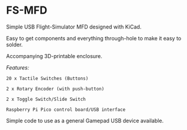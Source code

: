 # FS-MFD
Simple USB Flight-Simulator MFD designed with KiCad.

Easy to get components and everything through-hole to make it easy to solder.

Accompanying 3D-printable enclosure.



*Features:*

	20 x Tactile Switches (Buttons)

	2 x Rotary Encoder (with push-button)

	2 x Toggle Switch/Slide Switch

	Raspberry Pi Pico control board/USB interface



Simple code to use as a general Gamepad USB device available.
